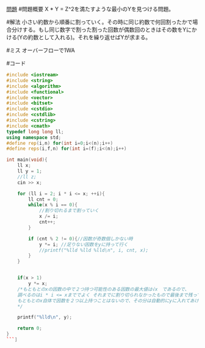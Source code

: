 <a href="http://yukicoder.me/problems/no/300">問題</a>
#問題概要
X * Y = Z^2を満たすような最小のYを見つける問題。

#解法
小さい約数から順番に割っていく。その時に同じ約数で何回割ったかで場合分けする。もし同じ数字で割った割った回数が偶数回のときはその数をYにかける(Yの約数として入れる)。それを繰り返せばYが求まる。

#ミス
オーバーフローで1WA

#コード
```cpp
#include <iostream>
#include <string>
#include <algorithm>
#include <functional>
#include <vector>
#include <bitset>
#include <cstdio>
#include <cstdlib>
#include <cstring>
#include <cmath>
typedef long long ll;
using namespace std;
#define rep(i,n) for(int i=0;i<(n);i++)
#define reps(i,f,n) for(int i=(f);i<(n);i++)

int main(void){
    ll x;
    ll y = 1;
    //ll z;
    cin >> x;

    for (ll i = 2; i * i <= x; ++i){
        ll cnt = 0;
        while(x % i == 0){
            //割り切れるまで割っていく
            x /= i;
            cnt++;
        }

        if (cnt % 2 != 0){//因数が奇数個しかない時
            y *= i; //足りない因数をyに持って行く
            //printf("%lld %lld %lld\n", i, cnt, x);
        }
    }


    if(x > 1)
        y *= x;
    /*もともとのxの因数の中で２つ持つ可能性のある因数の最大値は√x　であるので、
    調べるのはi * i <= xまででよく それまでに割り切られなかったもので最後まで残っている因数は
    もともとのx自体で因数を２つ以上持つことはないので、その分は自動的にyに入れてあげればいい
    */

    printf("%lld\n", y);

    return 0;
}
```]